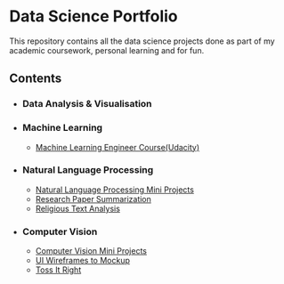 # Data Science Portfolio

This repository contains all the data science projects done as part of my academic coursework, personal learning and for fun. 

## Contents

- ### Data Analysis & Visualisation

- ### Machine Learning

	- [Machine Learning Engineer Course(Udacity)](https://github.com/jananiarunachalam/Machine-Learning-Engineer-Udacity)

- ### Natural Language Processing

	- [Natural Language Processing Mini Projects](https://github.com/jananiarunachalam/Natural-Language-Processing)
  - [Research Paper Summarization](https://github.com/jananiarunachalam/Research-Paper-Summarization)
  - [Religious Text Analysis](https://github.com/abhijeetdtu/dsba6155project)

- ### Computer Vision

	- [Computer Vision Mini Projects](https://github.com/jananiarunachalam/Computer_Vision)
  - [UI Wireframes to Mockup](https://github.com/jananiarunachalam/UIWireframes2Mockup)
  - [Toss It Right](https://github.com/jananiarunachalam/TossItRight)
